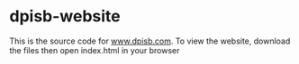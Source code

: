 # dpisb-website
This is the source code for www.dpisb.com. To view the website, download the files then open index.html in your browser
